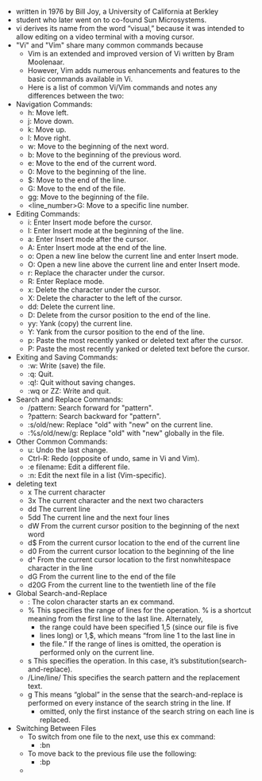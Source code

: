 - written in 1976 by Bill Joy, a University of California at Berkley 
- student who later went on to co-found Sun Microsystems.
- vi derives its name from the word “visual,” because it was intended to allow editing on a video terminal with a moving cursor.
- "Vi" and "Vim" share many common commands because 
  - Vim is an extended and improved version of Vi written by Bram Moolenaar.
  - However, Vim adds numerous enhancements and features to the basic commands available in Vi. 
  - Here is a list of common Vi/Vim commands and notes any differences between the two:
- Navigation Commands:
  - h: Move left.
  - j: Move down.
  - k: Move up.
  - l: Move right.
  - w: Move to the beginning of the next word.
  - b: Move to the beginning of the previous word.
  - e: Move to the end of the current word.
  - 0: Move to the beginning of the line.
  - $: Move to the end of the line.
  - G: Move to the end of the file.
  - gg: Move to the beginning of the file.
  - <line_number>G: Move to a specific line number.
- Editing Commands:
  - i: Enter Insert mode before the cursor.
  - I: Enter Insert mode at the beginning of the line. 
  - a: Enter Insert mode after the cursor. 
  - A: Enter Insert mode at the end of the line. 
  - o: Open a new line below the current line and enter Insert mode. 
  - O: Open a new line above the current line and enter Insert mode. 
  - r: Replace the character under the cursor. 
  - R: Enter Replace mode. 
  - x: Delete the character under the cursor. 
  - X: Delete the character to the left of the cursor. 
  - dd: Delete the current line. 
  - D: Delete from the cursor position to the end of the line. 
  - yy: Yank (copy) the current line. 
  - Y: Yank from the cursor position to the end of the line. 
  - p: Paste the most recently yanked or deleted text after the cursor. 
  - P: Paste the most recently yanked or deleted text before the cursor.
- Exiting and Saving Commands:
  - :w: Write (save) the file.
  - :q: Quit.
  - :q!: Quit without saving changes.
  - :wq or ZZ: Write and quit.
- Search and Replace Commands:
  - /pattern: Search forward for "pattern". 
  - ?pattern: Search backward for "pattern".
  - :s/old/new: Replace "old" with "new" on the current line.
  - :%s/old/new/g: Replace "old" with "new" globally in the file.
- Other Common Commands:
  - u: Undo the last change. 
  - Ctrl-R: Redo (opposite of undo, same in Vi and Vim).
  - :e filename: Edit a different file.
  - :n: Edit the next file in a list (Vim-specific).
- deleting text
  - x The current character
  - 3x The current character and the next two characters
  - dd The current line
  - 5dd The current line and the next four lines
  - dW From the current cursor position to the beginning of the next word
  - d$ From the current cursor location to the end of the current line
  - d0 From the current cursor location to the beginning of the line
  - d^ From the current cursor location to the first nonwhitespace character in the line
  - dG From the current line to the end of the file
  - d20G From the current line to the twentieth line of the file
- Global Search-and-Replace
  - : The colon character starts an ex command.
  - % This specifies the range of lines for the operation. % is a shortcut meaning from the first line to the last line. Alternately,
    - the range could have been specified 1,5 (since our file is five 
    - lines long) or 1,$, which means “from line 1 to the last line in
    - the file.” If the range of lines is omitted, the operation is performed only on the current line.
  - s This specifies the operation. In this case, it’s substitution(search-and-replace).
  - /Line/line/ This specifies the search pattern and the replacement text.
  - g This means “global” in the sense that the search-and-replace is performed on every instance of the search string in the line. If 
    - omitted, only the first instance of the search string on each line is replaced.
- Switching Between Files
  - To switch from one file to the next, use this ex command:
    - :bn
  - To move back to the previous file use the following:
    - :bp
  - 